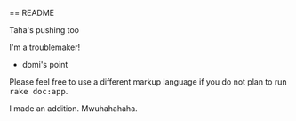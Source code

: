 == README


Taha's pushing too

I'm a troublemaker!

* domi's point

Please feel free to use a different markup language if you do not plan to run
<tt>rake doc:app</tt>.

I made an addition. Mwuhahahaha.
